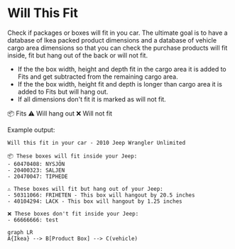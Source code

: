 # Will This Fit

Check if packages or boxes will fit in you car. The ultimate goal is to have a database of Ikea  packed product dimensions and a database of vehicle cargo area dimensions so that you can check the purchase products will fit inside, fit but hang out of the back or will not fit.

- If the the box width, height and depth fit in the cargo area it is added to Fits and get subtracted from the remaining cargo area.
- If the the box width, height fit and depth is longer than cargo area it is added to Fits but will hang out.
- If all dimensions don't fit it is marked as will not fit.


📦 Fits
⚠️ Will hang out
❌ Will not fit


Example output:

    Will this fit in your car - 2010 Jeep Wrangler Unlimited
    
    📦 These boxes will fit inside your Jeep:
    - 60470408: NYSJÖN
    - 20400323: SALJEN
    - 20470047: TIPHEDE
    
    ⚠️ These boxes will fit but hang out of your Jeep:
    - 50311066: FRIHETEN - This box will hangout by 20.5 inches
    - 40104294: LACK - This box will hangout by 1.25 inches
    
    ❌ These boxes don't fit inside your Jeep:
    - 66666666: test
    


```mermaid
graph LR
A{Ikea} --> B[Product Box] --> C(vehicle)
```


